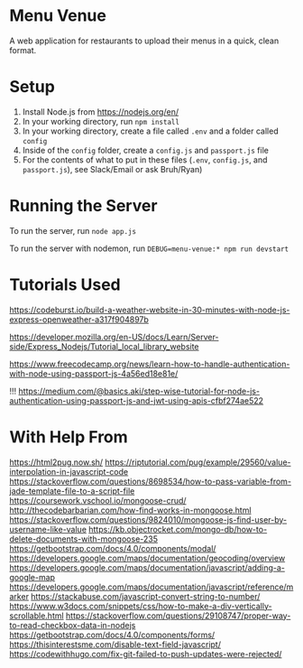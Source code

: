# Menu Venue

A web application for restaurants to upload their menus in a quick, clean format.

# Setup

1. Install Node.js from https://nodejs.org/en/
2. In your working directory, run `npm install`
3. In your working directory, create a file called `.env` and a folder called `config`
4. Inside of the `config` folder, create a `config.js` and `passport.js` file
4. For the contents of what to put in these files (`.env`, `config.js`, and `passport.js`), see Slack/Email or ask Bruh/Ryan)

# Running the Server

To run the server, run `node app.js`

To run the server with nodemon, run `DEBUG=menu-venue:* npm run devstart`

# Tutorials Used

https://codeburst.io/build-a-weather-website-in-30-minutes-with-node-js-express-openweather-a317f904897b

https://developer.mozilla.org/en-US/docs/Learn/Server-side/Express_Nodejs/Tutorial_local_library_website

https://www.freecodecamp.org/news/learn-how-to-handle-authentication-with-node-using-passport-js-4a56ed18e81e/

!!! https://medium.com/@basics.aki/step-wise-tutorial-for-node-js-authentication-using-passport-js-and-jwt-using-apis-cfbf274ae522

# With Help From

https://html2pug.now.sh/
https://riptutorial.com/pug/example/29560/value-interpolation-in-javascript-code
https://stackoverflow.com/questions/8698534/how-to-pass-variable-from-jade-template-file-to-a-script-file
https://coursework.vschool.io/mongoose-crud/
http://thecodebarbarian.com/how-find-works-in-mongoose.html
https://stackoverflow.com/questions/9824010/mongoose-js-find-user-by-username-like-value
https://kb.objectrocket.com/mongo-db/how-to-delete-documents-with-mongoose-235
https://getbootstrap.com/docs/4.0/components/modal/
https://developers.google.com/maps/documentation/geocoding/overview
https://developers.google.com/maps/documentation/javascript/adding-a-google-map
https://developers.google.com/maps/documentation/javascript/reference/marker
https://stackabuse.com/javascript-convert-string-to-number/
https://www.w3docs.com/snippets/css/how-to-make-a-div-vertically-scrollable.html
https://stackoverflow.com/questions/29108747/proper-way-to-read-checkbox-data-in-nodejs
https://getbootstrap.com/docs/4.0/components/forms/
https://thisinterestsme.com/disable-text-field-javascript/
https://codewithhugo.com/fix-git-failed-to-push-updates-were-rejected/
